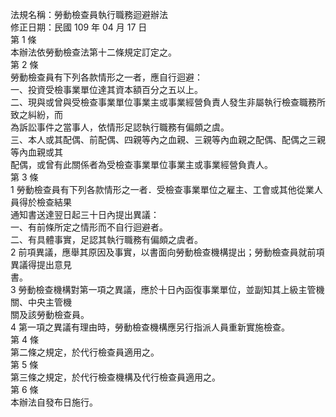 法規名稱：勞動檢查員執行職務迴避辦法  
修正日期：民國 109 年 04 月 17 日  
第 1 條  
本辦法依勞動檢查法第十二條規定訂定之。  
第 2 條  
勞動檢查員有下列各款情形之一者，應自行迴避：  
一、投資受檢事業單位達其資本額百分之五以上。  
二、現與或曾與受檢查事業單位事業主或事業經營負責人發生非屬執行檢查職務所致之糾紛，而  
為訴訟事件之當事人，依情形足認執行職務有偏頗之虞。  
三、本人或其配偶、前配偶、四親等內之血親、三親等內血親之配偶、配偶之三親等內血親或其  
配偶，或曾有此關係者為受檢查事業單位事業主或事業經營負責人。  
第 3 條  
1 勞動檢查員有下列各款情形之一者．受檢查事業單位之雇主、工會或其他從業人員得於檢查結果  
通知書送達翌日起三十日內提出異議：  
一、有前條所定之情形而不自行迴避者。  
二、有具體事實，足認其執行職務有偏頗之虞者。  
2 前項異議，應舉其原因及事實，以書面向勞動檢查機構提出；勞動檢查員就前項異議得提出意見  
書。  
3 勞動檢查機構對第一項之異議，應於十日內函復事業單位，並副知其上級主管機關、中央主管機  
關及該勞動檢查員。  
4 第一項之異議有理由時，勞動檢查機構應另行指派人員重新實施檢查。  
第 4 條  
第二條之規定，於代行檢查員適用之。  
第 5 條  
第三條之規定，於代行檢查機構及代行檢查員適用之。  
第 6 條  
本辦法自發布日施行。  


